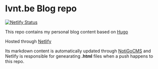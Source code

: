 # lvnt.be Blog repo

[![Netlify Status](https://api.netlify.com/api/v1/badges/7798c684-1b18-40b9-b41a-bb408464855e/deploy-status)](https://app.netlify.com/sites/lvnt/deploys)

This repo contains my personal blog content based on [Hugo](https://gohugo.io/)

Hosted through [Netlify](https://www.netlify.com/)

Its markdown content is automatically updated through [NotiGoCMS](https://github.com/lvntbkdmr/NotiGoCMS) and Netlify is responsible for genearating **.html** files when a push happens to this repo.
